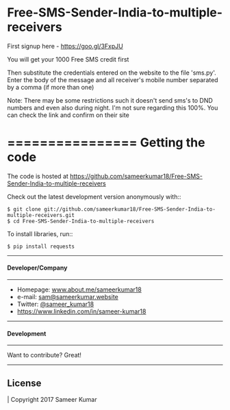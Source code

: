 # Free-SMS-Sender-India-to-multiple-receivers


First signup here - https://goo.gl/3FxpJU

You will get your 1000 Free SMS credit first


Then substitute the credentials entered on the website to the file 'sms.py'.
Enter the body of the message and all receiver's mobile number separated by a comma (if more than one)




Note:
There may be some restrictions such it doesn't send sms's to DND numbers and even also during night. I'm not sure regarding this 100%. You can check the link and confirm on their site



================
Getting the code
================


The code is hosted at https://github.com/sameerkumar18/Free-SMS-Sender-India-to-multiple-receivers

Check out the latest development version anonymously with::

    $ git clone git://github.com/sameerkumar18/Free-SMS-Sender-India-to-multiple-receivers.git
    $ cd Free-SMS-Sender-India-to-multiple-receivers

To install libraries, run::

	$ pip install requests

-------
#### Developer/Company
-------
* Homepage: www.about.me/sameerkumar18
* e-mail: sam@sameerkumar.website
* Twitter: [@sameer_kumar18](https://twitter.com/sameer_kumar18 "sameer_kumar18 on twitter")
* https://www.linkedin.com/in/sameer-kumar18
-------
#### Development
-------

Want to contribute? Great!

-------
License
-------

| Copyright 2017 Sameer Kumar
